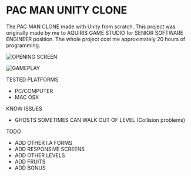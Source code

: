 # PAC MAN UNITY CLONE
The PAC MAN CLONE made with Unity from scratch. This project was originally made by me to AQUIRIS GAME STUDIO for SENIOR SOFTWARE ENGINEER position. The whole project cost me approximately 20 hours of programming. 

![OPENING SCREEN](https://i.imgur.com/PsjJvPU.png)

![GAMEPLAY](https://i.imgur.com/5tfyfSw.png)

TESTED PLATFORMS
- PC/COMPUTER
- MAC OSX

KNOW ISSUES
- GHOSTS SOMETIMES CAN WALK OUT OF LEVEL (Collision problems)

TODO
- ADD OTHER I.A FORMS
- ADD RESPONSIVE SCREENS
- ADD OTHER LEVELS
- ADD FRUITS 
- ADD BONUS

